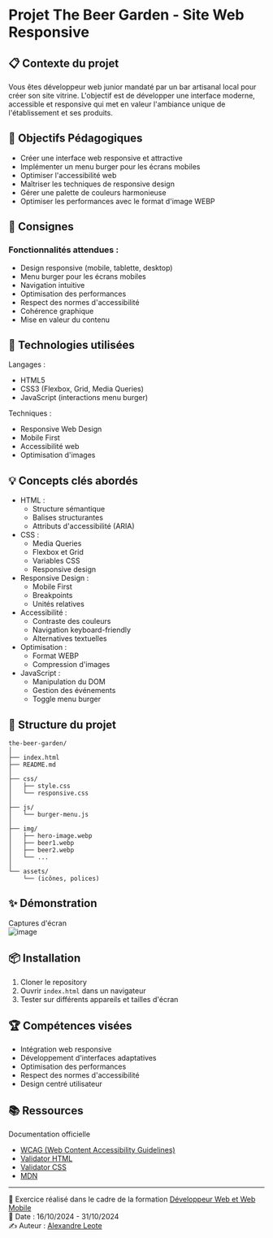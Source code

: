 
# Projet The Beer Garden - Site Web Responsive

## 📋 Contexte du projet

Vous êtes développeur web junior mandaté par un bar artisanal local pour créer son site vitrine. L'objectif est de développer une interface moderne, accessible et responsive qui met en valeur l'ambiance unique de l'établissement et ses produits.

## 🎯 Objectifs Pédagogiques

-   Créer une interface web responsive et attractive
-   Implémenter un menu burger pour les écrans mobiles
-   Optimiser l'accessibilité web
-   Maîtriser les techniques de responsive design
-   Gérer une palette de couleurs harmonieuse
-   Optimiser les performances avec le format d'image WEBP

## 📝 Consignes

### Fonctionnalités attendues :

-   Design responsive (mobile, tablette, desktop)
-   Menu burger pour les écrans mobiles
-   Navigation intuitive
-   Optimisation des performances
-   Respect des normes d'accessibilité
-   Cohérence graphique
-   Mise en valeur du contenu

## 🔧 Technologies utilisées

Langages :

-   HTML5
-   CSS3 (Flexbox, Grid, Media Queries)
-   JavaScript (interactions menu burger)

Techniques :

-   Responsive Web Design
-   Mobile First
-   Accessibilité web
-   Optimisation d'images

## 💡 Concepts clés abordés

-   HTML :
    -   Structure sémantique
    -   Balises structurantes
    -   Attributs d'accessibilité (ARIA)
-   CSS :
    -   Media Queries
    -   Flexbox et Grid
    -   Variables CSS
    -   Responsive design
-   Responsive Design :
    -   Mobile First
    -   Breakpoints
    -   Unités relatives
-   Accessibilité :
    -   Contraste des couleurs
    -   Navigation keyboard-friendly
    -   Alternatives textuelles
-   Optimisation :
    -   Format WEBP
    -   Compression d'images
-   JavaScript :
    -   Manipulation du DOM
    -   Gestion des événements
    -   Toggle menu burger

## 🚀 Structure du projet
```
the-beer-garden/
│
├── index.html
├── README.md
│
├── css/
│   ├── style.css
│   └── responsive.css
│
├── js/
│   └── burger-menu.js
│
├── img/
│   ├── hero-image.webp
│   ├── beer1.webp
│   ├── beer2.webp
│   └── ...
│
└── assets/
    └── (icônes, polices)
```
## ✨ Démonstration
Captures d'écran<br>
![image](https://github.com/user-attachments/assets/1988d919-6267-48d9-bb8a-953e869f1da5)

## 📦 Installation

1.  Cloner le repository
2.  Ouvrir `index.html` dans un navigateur
3.  Tester sur différents appareils et tailles d'écran

## 🏆 Compétences visées

-   Intégration web responsive
-   Développement d'interfaces adaptatives
-   Optimisation des performances
-   Respect des normes d'accessibilité
-   Design centré utilisateur

## 📚 Ressources
Documentation officielle
- [WCAG (Web Content Accessibility Guidelines)](https://www.w3.org/TR/WCAG21/)
- [Validator HTML](https://validator.w3.org/#validate_by_upload)
- [Validator CSS](https://jigsaw.w3.org/css-validator/)
- [MDN](https://developer.mozilla.org/fr/)

----------

🍺 Exercice réalisé dans le cadre de la formation [Développeur Web et Web Mobile](https://elan-formation.fr/formation/19754)<br>
📅 Date : 16/10/2024 - 31/10/2024<br>
✍️ Auteur : [Alexandre Leote](https://github.com/alexandreleote)
